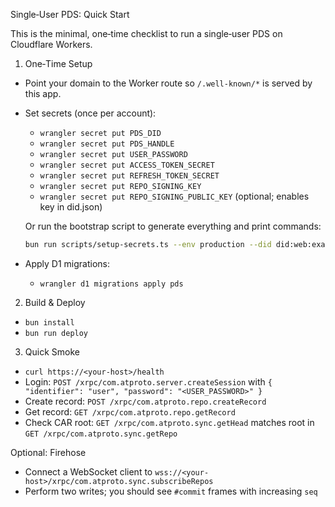 Single‑User PDS: Quick Start

This is the minimal, one‑time checklist to run a single‑user PDS on Cloudflare Workers.

1) One‑Time Setup
- Point your domain to the Worker route so `/.well-known/*` is served by this app.
- Set secrets (once per account):
  - `wrangler secret put PDS_DID`
  - `wrangler secret put PDS_HANDLE`
  - `wrangler secret put USER_PASSWORD`
  - `wrangler secret put ACCESS_TOKEN_SECRET`
  - `wrangler secret put REFRESH_TOKEN_SECRET`
  - `wrangler secret put REPO_SIGNING_KEY`
  - `wrangler secret put REPO_SIGNING_PUBLIC_KEY` (optional; enables key in did.json)

  Or run the bootstrap script to generate everything and print commands:

  ```bash
  bun run scripts/setup-secrets.ts --env production --did did:web:example.com --handle user.example.com
  ```
- Apply D1 migrations:
  - `wrangler d1 migrations apply pds`

2) Build & Deploy
- `bun install`
- `bun run deploy`

3) Quick Smoke
- `curl https://<your-host>/health`
- Login: `POST /xrpc/com.atproto.server.createSession` with `{ "identifier": "user", "password": "<USER_PASSWORD>" }`
- Create record: `POST /xrpc/com.atproto.repo.createRecord`
- Get record: `GET /xrpc/com.atproto.repo.getRecord`
- Check CAR root: `GET /xrpc/com.atproto.sync.getHead` matches root in `GET /xrpc/com.atproto.sync.getRepo`

Optional: Firehose
- Connect a WebSocket client to `wss://<your-host>/xrpc/com.atproto.sync.subscribeRepos`
- Perform two writes; you should see `#commit` frames with increasing `seq`

